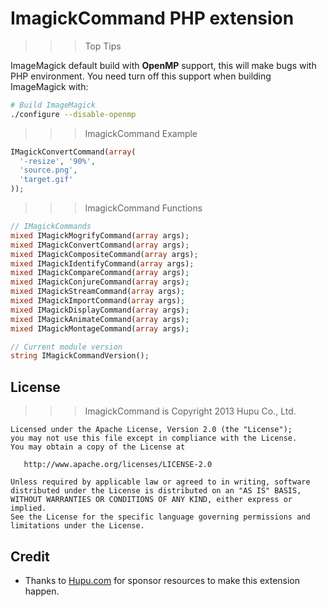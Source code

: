 ImagickCommand PHP extension
============================

>>> Top Tips

ImageMagick default build with __OpenMP__ support, this will make bugs with PHP environment. You need turn off this support when building ImageMagick with:

```bash
# Build ImageMagick
./configure --disable-openmp
```

>>> ImagickCommand Example

```php
IMagickConvertCommand(array(
  '-resize', '90%',
  'source.png',
  'target.gif'
));
```

>>> ImagickCommand Functions

```php
// IMagickCommands
mixed IMagickMogrifyCommand(array args);
mixed IMagickConvertCommand(array args);
mixed IMagickCompositeCommand(array args);
mixed IMagickIdentifyCommand(array args);
mixed IMagickCompareCommand(array args);
mixed IMagickConjureCommand(array args);
mixed IMagickStreamCommand(array args);
mixed IMagickImportCommand(array args);
mixed IMagickDisplayCommand(array args);
mixed IMagickAnimateCommand(array args);
mixed IMagickMontageCommand(array args);

// Current module version
string IMagickCommandVersion();
```

License
-------

>>> ImagickCommand is Copyright 2013 Hupu Co., Ltd.

    Licensed under the Apache License, Version 2.0 (the "License");
    you may not use this file except in compliance with the License.
    You may obtain a copy of the License at
    
       http://www.apache.org/licenses/LICENSE-2.0
    
    Unless required by applicable law or agreed to in writing, software
    distributed under the License is distributed on an "AS IS" BASIS,
    WITHOUT WARRANTIES OR CONDITIONS OF ANY KIND, either express or implied.
    See the License for the specific language governing permissions and
    limitations under the License.

Credit
------

* Thanks to [Hupu.com](http://www.hupu.com) for sponsor resources to make
  this extension happen.
